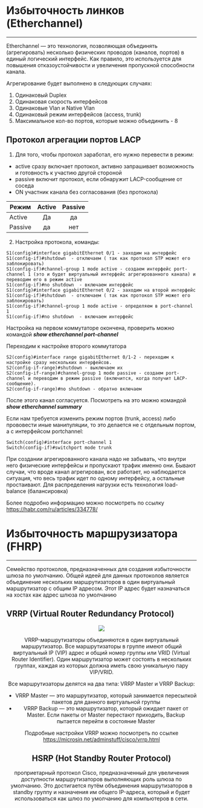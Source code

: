 # Избыточность линков (Etherchannel) 
_ _ _
Etherchannel — это технология, позволяющая объединять (агрегировать) несколько физических проводов (каналов, портов) в единый логический интерфейс. Как правило, это используется для повышения отказоустойчивости и увеличения пропускной способности канала. 
  
Агрегирование будет выполнено в следующих случаях:
1. Одинаковый Duplex
2. Одинаковая скорость интерфейсов
3. Одинаковые Vlan и Native Vlan
4. Одинаковый режим интерфейсов (access, trunk)
5. Максимальное кол-во портов, которые можно объединить - 8

## Протокол агрегации портов LACP
1. Для того, чтобы протокол заработал, его нужно перевести в режим:
- active сразу включает протокол, активно запрашивает возможность и готовность к участию другой стороной
- passive включит протокол, если обнаружит LACP-сообщение от соседа
- ON участник канала без согласования (без протокола)

| Режим      | Active         | Passive |
| ------------- |:------------------:|:------------------:|
| Active    | Да | да | 
| Passive|  да | нет| 

2. Настройка протокола, команды:
```
S1(config)#interface gigabitEthernet 0/1 - заходим на интерфейс
S1(config-if)#shutdown  - отключаем ( так как протокол STP может его заблокировать)
S1(config-if)#channel-group 1 mode active - создаем интерфейс port-channel 1 (это и будет виртуальный интерфейс агрегированного канала) и переводим его в режим active
S1(config-if)#no shutdown  - включаем интерфейс
S1(config)#interface gigabitEthernet 0/2 - заходим на второй интерфейс
S1(config-if)#shutdown  - отключаем ( так как протокол STP может его заблокировать)
S1(config-if)#channel-group 1 mode active - определяем в port-channel 1
S1(config-if)#no shutdown  - включаем интерфейс
```
Настройка на первом коммутаторе окончена, проверить можно командой **_show_ _etherchannel_ _port-channel_** 
  

Переходим к настройке второго коммутатора
```
S2(config)#interface range gigabitEthernet 0/1-2 - переходим к настройке сразу нескольких интерфейсов.
S2(config-if-range)#shutdown - выключаем их
S2(config-if-range)#channel-group 1 mode passive - создаем port-channel и переводим в режим passive (включится, когда получит LACP-сообщение).
S2(config-if-range)#no shutdown - обратно включаем
````
После этого канал согласуется. Посмотреть на это можно командой **_show_ _etherchannel_ _summary_**
  
Если нам требуется изменить режим портов (trunk, access) либо прововести иные манипуляции, то это делается не с отдельным портом, а с интерфейсом portchannel:
```
Switch(config)#interface port-channel 1
Switch(config-if)#switchport mode trunk 
```
  
 При создании агрегированного канала надо не забывать, что внутри него физические интерфейсы и пропускают трафик именно они. Бывают случаи, что вроде канал агрегирован, все работает, но наблюдается ситуация, что весь трафик идет по одному интерфейсу, а остальные простаивают. Для распределения нагрузки есть технология load-balance (балансировка)
  
Более подробно информацию можно посмотреть по ссылку https://habr.com/ru/articles/334778/


# Избыточность маршрузизатора (FHRP)
_ _ _
Cемейство протоколов, предназначенных для создания избыточности шлюза по умолчанию. Общей идеей для данных протоколов является объединение нескольких маршрутизаторов в один виртуальный маршрутизатор с общим IP адресом. Этот IP адрес будет назначаться на хостах как адрес шлюза по умолчанию
  
##  VRRP (Virtual Router Redundancy Protocol)
<p align="center">
<image src="https://github.com/LLlMEJIb87/OTUS-learning/blob/master/14.%20Etherchannel%26FHRP/VRRP.PNG">
</p>
<div align="center">

VRRP-маршрутизаторы объединяются в один виртуальный маршрутизатор. Все маршрутизаторы в группе имеют общий виртуальный IP (VIP) адрес и общий номер группы или VRID (Virtual Router Identifier). Один маршрутизатор может состоять в нескольких группах, каждая из которых должна иметь свою уникальную пару VIP/VRID.
  
Все маршрутизаторы делятся на два типа: VRRP Master и VRRP Backup:
- VRRP Master — это маршрутизатор, который занимается пересылкой пакетов для данного виртуальной группы
- VRRP Backup — это маршрутизатор, который ожидает пакет от Master. Если пакеты от Master перестают приходить, Backup пытается перейти в состояние Master
  
Подробные настройки VRRP можно посмотреть по ссылке https://microsin.net/adminstuff/cisco/vrrp.html
  
##  HSRP (Hot Standby Router Protocol)
проприетарный протокол Cisco, предназначенный для увеличения доступности маршрутизаторов выполняющих роль шлюза по умолчанию. Это достигается путём объединения маршрутизаторов в standby группу и назначения им общего IP-адреса, который и будет использоваться как шлюз по умолчанию для компьютеров в сети.
